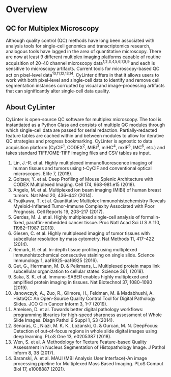 # Overview

<div class="basic-grid with-dividers mb-6">

<div markdown="1">

## QC for Multiplex Microscopy
Although quality control (QC) methods have long been associated with analysis tools for single-cell genomics and transcriptomics research, analogous tools have lagged in the area of quantitative microscopy. There are now at least 9 different multiplex imaging platforms capable of routine acquisition of 20-40 channel microscopy data<sup>1,2,3,4,5,6,7,8,9</sup> and each is sensitive to microscopy artifacts. Current tools for microscopy-based QC act on pixel-level data<sup>10,11,12,13,14</sup>. CyLinter differs in that it allows users to work with both pixel-level and single-cell data to identify and remove cell segmentation instances corrupted by visual and image-processing artifacts that can significantly alter single-cell data quality.

## About CyLinter
CyLinter is open-source QC software for multiplex microscopy. The tool is instantiated as a Python Class and consists of multiple QC modules through which single-cell data are passed for serial redaction. Partially-redacted feature tables are cached within and between modules to allow for iterative QC strategies and progress bookmarking. CyLinter is agnostic to data acquisition platform (CyCIF<sup>1</sup>, CODEX<sup>2</sup>, MIBI<sup>3</sup>, mIHC<sup>4</sup>, mxIF<sup>5</sup>, IMC<sup>6</sup>, etc.) and takes standard TIFF/OME-TIFF imaging files and CSV tables as input.

</div>
<div markdown="1">

1. Lin, J.-R. et al. Highly multiplexed immunofluorescence imaging of human tissues and tumors using t-CyCIF and conventional optical microscopes. Elife 7, (2018).
2. Goltsev, Y. et al. Deep Profiling of Mouse Splenic Architecture with CODEX Multiplexed Imaging. Cell 174, 968-981.e15 (2018).
3. Angelo, M. et al. Multiplexed ion beam imaging (MIBI) of human breast tumors. Nat Med 20, 436–442 (2014).
4. Tsujikawa, T. et al. Quantitative Multiplex Immunohistochemistry Reveals Myeloid-Inflamed Tumor-Immune Complexity Associated with Poor Prognosis. Cell Reports 19, 203–217 (2017).
5. Gerdes, M. J. et al. Highly multiplexed single-cell analysis of formalin-fixed, paraffin-embedded cancer tissue. Proc Natl Acad Sci U S A 110, 11982–11987 (2013).
6. Giesen, C. et al. Highly multiplexed imaging of tumor tissues with subcellular resolution by mass cytometry. Nat Methods 11, 417–422 (2014).
7. Remark, R. et al. In-depth tissue profiling using multiplexed immunohistochemical consecutive staining on single slide. Science Immunology 1, aaf6925–aaf6925 (2016).
8. Gut, G., Herrmann, M. D. & Pelkmans, L. Multiplexed protein maps link subcellular organization to cellular states. Science 361, (2018).
9. Saka, S. K. et al. Immuno-SABER enables highly multiplexed and amplified protein imaging in tissues. Nat Biotechnol 37, 1080–1090 (2019).
10.	Janowczyk, A., Zuo, R., Gilmore, H., Feldman, M. & Madabhushi, A. HistoQC: An Open-Source Quality Control Tool for Digital Pathology Slides. JCO Clin Cancer Inform 3, 1–7 (2019).
11.	Ameisen, D. et al. Towards better digital pathology workflows: programming libraries for high-speed sharpness assessment of Whole Slide Images. Diagn Pathol 9 Suppl 1, S3 (2014).
12.	Senaras, C., Niazi, M. K. K., Lozanski, G. & Gurcan, M. N. DeepFocus: Detection of out-of-focus regions in whole slide digital images using deep learning. PLoS One 13, e0205387 (2018).
13.	Wen, S. et al. A Methodology for Texture Feature-based Quality Assessment in Nucleus Segmentation of Histopathology Image. J Pathol Inform 8, 38 (2017).
14.	Baranski, A. et al. MAUI (MBI Analysis User Interface)-An image processing pipeline for Multiplexed Mass Based Imaging. PLoS Comput Biol 17, e1008887 (2021).
